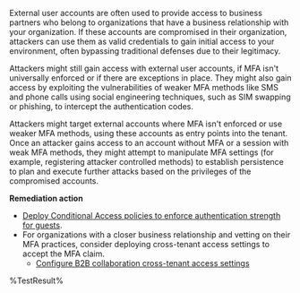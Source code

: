 External user accounts are often used to provide access to business partners who belong to organizations that have a business relationship with your organization. If these accounts are compromised in their organization, attackers can use them as valid credentials to gain initial access to your environment, often bypassing traditional defenses due to their legitimacy.

Attackers might still gain access with external user accounts, if MFA isn't universally enforced or if there are exceptions in place. They might also gain access by exploiting the vulnerabilities of weaker MFA methods like SMS and phone calls using social engineering techniques, such as SIM swapping or phishing, to intercept the authentication codes.

Attackers might target external accounts where MFA isn't enforced or use weaker MFA methods, using these accounts as entry points into the tenant. Once an attacker gains access to an account without MFA or a session with weak MFA methods, they might attempt to manipulate MFA settings (for example, registering attacker controlled methods) to establish persistence to plan and execute further attacks based on the privileges of the compromised accounts.

**Remediation action**

- [Deploy Conditional Access policies to enforce authentication strength for guests](https://learn.microsoft.com/entra/identity/conditional-access/policy-guests-mfa-strength).
- For organizations with a closer business relationship and vetting on their MFA practices, consider deploying cross-tenant access settings to accept the MFA claim.
   - [Configure B2B collaboration cross-tenant access settings](https://learn.microsoft.com/entra/external-id/cross-tenant-access-settings-b2b-collaboration#to-change-inbound-trust-settings-for-mfa-and-device-claims)
<!--- Results --->
%TestResult%

